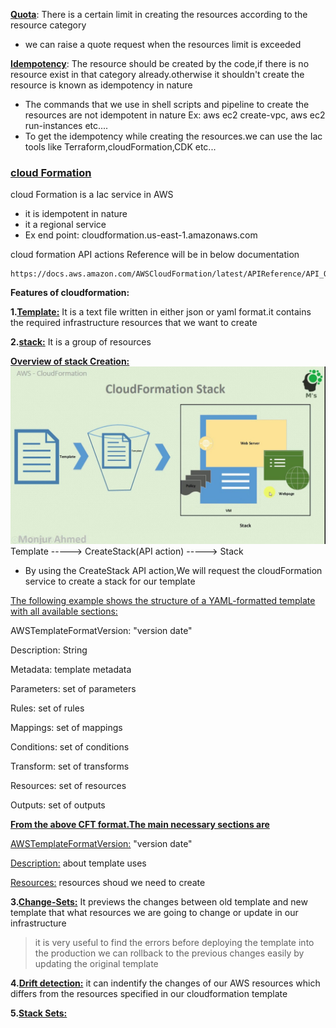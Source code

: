 **<u>Quota</u>**: There is a certain limit in creating the resources according to the resource category
* we can raise a quote request when the resources limit is exceeded

**<u>Idempotency</u>**: The resource should be created by the code,if there is no resource exist in that category already.otherwise it shouldn't create the resource is known as idempotency in nature
* The commands that we use in shell scripts and pipeline to create the resources are not idempotent in nature
  Ex: aws ec2 create-vpc, aws ec2 run-instances etc....
* To get the idempotency while creating the resources.we can use the Iac tools like Terraform,cloudFormation,CDK etc...


### <u>cloud Formation</u>

cloud Formation is a Iac service in AWS
* it is idempotent in nature
* it a regional service
* Ex end point: cloudformation.us-east-1.amazonaws.com

cloud formation API actions Reference will be in below documentation
```
https://docs.aws.amazon.com/AWSCloudFormation/latest/APIReference/API_Operations.html
```
**Features of cloudformation:**

**1.<u>Template:</u>** It is a text file written in either json or yaml format.it contains the required infrastructure resources that we want to create

**2.<u>stack:</u>** It is a group of resources


**<u>Overview of stack Creation:</u>**
![alt text](image.png)
Template -----> CreateStack(API action) -----> Stack

* By using the CreateStack API action,We will request the cloudFormation service to create a stack for our template

<u>The following example shows the structure of a YAML-formatted template with all available sections:</u>

AWSTemplateFormatVersion: "version date"

Description:
  String

Metadata:
  template metadata

Parameters:
  set of parameters

Rules:
  set of rules

Mappings:
  set of mappings

Conditions:
  set of conditions

Transform:
  set of transforms

Resources:
  set of resources

Outputs:
  set of outputs


**<u>From the above CFT format.The main necessary sections are</u>**

<u>AWSTemplateFormatVersion:</u> "version date"

<u>Description:</u> about template uses

<u>Resources:</u> resources shoud we need to create 


**3.<u>Change-Sets:</u>** It previews the changes between old template and new template that what resources we are going to change or update in our infrastructure
> it is very useful to find the errors before deploying the template into the production
> we can rollback to the previous changes easily by updating the original template 

**4.<u>Drift detection:</u>** it can indentify the changes of our AWS resources which differs from the resources specified in our cloudformation template

**5.<u>Stack Sets:</u>**